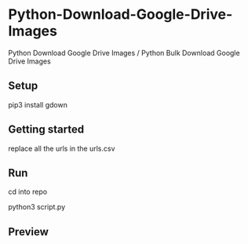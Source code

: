 # Python-Download-Google-Drive-Images
Python Download Google Drive Images / Python Bulk Download Google Drive Images

## Setup

pip3 install gdown

## Getting started

replace all the urls in the urls.csv

## Run

cd into repo

python3 script.py

## Preview

